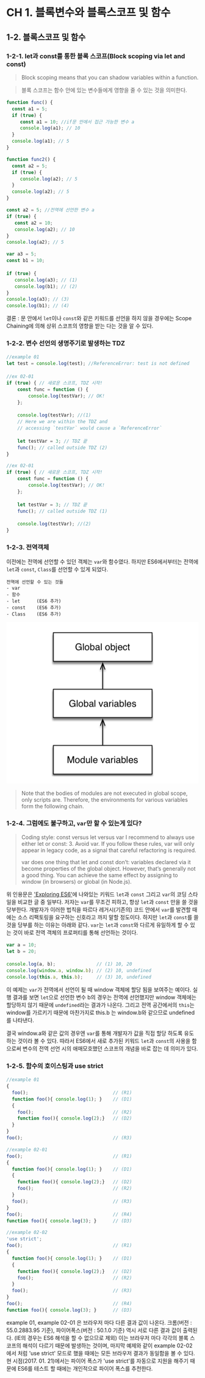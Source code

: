 # CH 1. 블록변수와 블록스코프 및 함수

## 1-2. 블록스코프 및 함수

### 1-2-1. let과 const를 통한 블록 스코프(Block scoping via let and const)
>Block scoping means that you can shadow variables within a function.

>블록 스코프는 함수 안에 있는 변수들에게 영향을 줄 수 있는 것을 의미한다.

```js
function func() {
  const a1 = 5;
  if (true) {
     const a1 = 10; //if문 안에서 접근 가능한 변수 a
     console.log(a1); // 10
  }
  console.log(a1); // 5
}
```
```js
function func2() {
  const a2 = 5;
  if (true) {
     console.log(a2); // 5
  }
  console.log(a2); // 5
}
```
```js
const a2 = 5; //전역에 선언한 변수 a
if (true) {
   const a2 = 10;
   console.log(a2); // 10
}
console.log(a2); // 5
```

```js
var a3 = 5;
const b1 = 10;

if (true) {
   console.log(a3); // (1)
   console.log(b1); // (2)
}
console.log(a3); // (3)
console.log(b1); // (4)
```
결론 : 문 안에서 `let`이나 `const`와 같은 키워드를 선언을 하지 않을 경우에는 Scope Chaining에 의해 상위 스코프의 영향을 받는 다는 것을 알 수 있다.

### 1-2-2. 변수 선언의 생명주기로 발생하는 TDZ
```js
//example 01
let test = console.log(test); //ReferenceError: test is not defined

//ex 02-01
if (true) { // 새로운 스코프, TDZ 시작!
    const func = function () {
        console.log(testVar); // OK!
    };

    console.log(testVar); //(1)
    // Here we are within the TDZ and
    // accessing `testVar` would cause a `ReferenceError`

    let testVar = 3; // TDZ 끝
    func(); // called outside TDZ (2)
}
```
```js
//ex 02-01
if (true) { // 새로운 스코프, TDZ 시작!
    const func = function () {
        console.log(testVar); // OK!
    };

    let testVar = 3; // TDZ 끝
    func(); // called outside TDZ (1)

    console.log(testVar); //(2)
}
```

### 1-2-3. 전역객체
이전에는 전역에 선언할 수 있던 객체는 `var`와 함수였다. 하지만 ES6에서부터는 전역에 `let`과 `const`, `Class`를 선언할 수 있게 되었다.

```
전역에 선언할 수 있는 것들
- var
- 함수
- let      (ES6 추가)
- const    (ES6 추가)
- Class    (ES6 추가)
```
![variables's chain image](./variables.gif "various variables form the following chain")

>Note that the bodies of modules are not executed in global scope, only scripts are. Therefore, the environments for various variables form the following chain.


### 1-2-4. 그럼에도 불구하고, `var`만 할 수 있는게 있다?
> Coding style: const versus let versus var
> I recommend to always use either let or const:
> 3. Avoid var.
> If you follow these rules, var will only appear in legacy code, as a signal that careful refactoring is required.
>
>var does one thing that let and const don’t: variables declared via it become properties of the global object. However, that’s generally not a good thing. You can achieve the same effect by assigning to window (in browsers) or global (in Node.js).

위 인용문은 ['Exploring ES6'](http://exploringjs.com/es6/ch_variables.html)에 나와있는 키워드 `let`과 `const` 그리고 `var`의 코딩 스타일을 비교한 글 중 일부다.
저자는 `var`를 무조건 피하고, 항상 `let`과 `const` 만을 쓸 것을 당부한다. 개발자가 이러한 법칙을 따르다 레거시(기존의) 코드 안에서 `var`를 발견할 때에는 소스 리팩토링을 요구하는 신호라고 까지 말할 정도이다.
하지만 `let`과 `const`를 쓸 것을 당부를 하는 이유는 아래와 같다. `var`는 `let`과 `const`와 다르게 유일하게 할 수 있는 것이 바로 전역 객체의 프로퍼티를 통해 선언하는 것이다.
 ```js
 var a = 10;
 let b = 20;

 console.log(a, b);               // (1) 10, 20
 console.log(window.a, window.b); // (2) 10, undefined
 console.log(this.a, this.b);     // (3) 10, undefined
 ```
 이 예제는 `var`가 전역에서 선언이 될 때 window 객체에 할당 됨을 보여주는 예이다. 실행 결과를 보면 `let`으로 선언한 변수 b의 경우는 전역에 선언했지만 window 객체에는 할당하지 않기 때문에 `undefined`라는 결과가 나온다. 그리고 전역 공간에서의 `this`는 window를 가르키기 때문에 마찬가지로 this.b 는 window.b와 같으므로 undefined를 나타낸다.

 결국 window.a와 같은 값의 경우엔 `var`를 통해 개발자가 값을 직접 할당 하도록 유도하는 것이라 볼 수 있다. 따라서 ES6에서 새로 추가된 키워드 `let`과 `const`의 사용을 함으로써 변수의 전역 선언 시의 애매모호했던 스코프의 개념을 바로 잡는 데 의미가 있다.

### 1-2-5. 함수의 호이스팅과 use strict
```js
//example 01
{
  foo();                               // (R1)
  function foo(){ console.log(1); }    // (D1)
  {
    foo();                             // (R2)
    function foo(){ console.log(2);}   // (D2)
  }
}
foo();                                 // (R3)
```

```js
//example 02-01
foo();                                 // (R1)
{
  function foo(){ console.log(1); }    // (D1)
  {
    function foo(){ console.log(2);}   // (D2)
    foo();                             // (R2)
  }
  foo();                               // (R3)
}
foo();                                 // (R4)
function foo(){ console.log(3); }      // (D3)
```

```js
//example 02-02
'use strict';
foo();                                 // (R1)
{
  function foo(){ console.log(1); }    // (D1)
  {
    function foo(){ console.log(2);}   // (D2)
    foo();                             // (R2)
  }
  foo();                               // (R3)
}
foo();                                 // (R4)
function foo(){ console.log(3); }      // (D3)
```
example 01, example 02-01 은 브라우저 마다 다른 결과 값이 나온다.
크롬(버전 : 55.0.2883.95 기준), 파이어폭스(버전 : 50.1.0 기준) 역시 서로 다른 결과 값이 출력된다. (IE의 경우는 ES6 해석을 할 수 없으므로 제외)
이는 브라우저 마다 각각의 블록 스코프의 해석이 다르기 때문에 발생하는 것이며, 마지막 예제와 같이 example 02-02 에서 처럼 'use strict' 모드로 했을 때에는 모든 브라우저 결과가 동일함을 볼 수 있다. 현 시점(2017. 01. 21)에서는 파이어 폭스가 'use strict'를 자동으로 지원을 해주기 때문에 ES6를 테스트 할 때에는 개인적으로 파이어 폭스를 추천한다.
